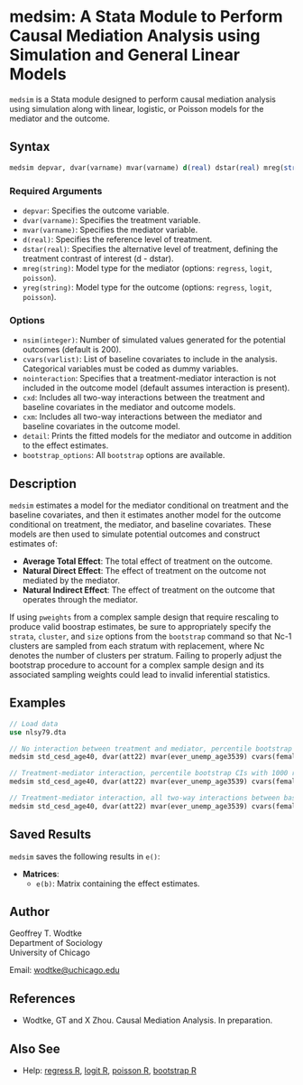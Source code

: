 # medsim: A Stata Module to Perform Causal Mediation Analysis using Simulation and General Linear Models

`medsim` is a Stata module designed to perform causal mediation analysis using simulation along with linear, logistic, or Poisson models for the mediator and the outcome.

## Syntax

```stata
medsim depvar, dvar(varname) mvar(varname) d(real) dstar(real) mreg(string) yreg(string) [options]
```

### Required Arguments

- `depvar`: Specifies the outcome variable.
- `dvar(varname)`: Specifies the treatment variable.
- `mvar(varname)`: Specifies the mediator variable.
- `d(real)`: Specifies the reference level of treatment.
- `dstar(real)`: Specifies the alternative level of treatment, defining the treatment contrast of interest (d - dstar).
- `mreg(string)`: Model type for the mediator (options: `regress`, `logit`, `poisson`).
- `yreg(string)`: Model type for the outcome (options: `regress`, `logit`, `poisson`).

### Options

- `nsim(integer)`: Number of simulated values generated for the potential outcomes (default is 200).
- `cvars(varlist)`: List of baseline covariates to include in the analysis. Categorical variables must be coded as dummy variables.
- `nointeraction`: Specifies that a treatment-mediator interaction is not included in the outcome model (default assumes interaction is present).
- `cxd`: Includes all two-way interactions between the treatment and baseline covariates in the mediator and outcome models.
- `cxm`: Includes all two-way interactions between the mediator and baseline covariates in the outcome model.
- `detail`: Prints the fitted models for the mediator and outcome in addition to the effect estimates.
- `bootstrap_options`: All `bootstrap` options are available.

## Description

`medsim` estimates a model for the mediator conditional on treatment and the baseline covariates, and then it estimates another model for the outcome conditional on treatment, the mediator, and baseline covariates. These models are then used to simulate potential outcomes and construct estimates of:

- **Average Total Effect**: The total effect of treatment on the outcome.
- **Natural Direct Effect**: The effect of treatment on the outcome not mediated by the mediator.
- **Natural Indirect Effect**: The effect of treatment on the outcome that operates through the mediator.

If using `pweights` from a complex sample design that require rescaling to produce valid boostrap estimates, be sure to appropriately specify the `strata`, `cluster`, and `size` options from the `bootstrap` command so that Nc-1 clusters are sampled from each stratum with replacement, where Nc denotes the number of clusters per stratum. Failing to properly adjust the bootstrap procedure to account for a complex sample design and its associated sampling weights could lead to invalid inferential statistics.

## Examples

```stata
// Load data
use nlsy79.dta

// No interaction between treatment and mediator, percentile bootstrap CIs with default settings
medsim std_cesd_age40, dvar(att22) mvar(ever_unemp_age3539) cvars(female black hispan paredu parprof parinc_prank famsize afqt3) d(1) dstar(0) mreg(logit) yreg(regress) nsim(200) nointer 

// Treatment-mediator interaction, percentile bootstrap CIs with 1000 replications
medsim std_cesd_age40, dvar(att22) mvar(ever_unemp_age3539) cvars(female black hispan paredu parprof parinc_prank famsize afqt3) d(1) dstar(0) mreg(logit) yreg(regress) nsim(200) reps(1000)

// Treatment-mediator interaction, all two-way interactions between baseline covariates and treatment, percentile bootstrap CIs with default settings, 2000 simultations
medsim std_cesd_age40, dvar(att22) mvar(ever_unemp_age3539) cvars(female black hispan paredu parprof parinc_prank famsize afqt3) d(1) dstar(0) mreg(logit) yreg(regress) cxd nsim(2000)
```

## Saved Results

`medsim` saves the following results in `e()`:

- **Matrices**:
  - `e(b)`: Matrix containing the effect estimates.

## Author

Geoffrey T. Wodtke  
Department of Sociology  
University of Chicago

Email: [wodtke@uchicago.edu](mailto:wodtke@uchicago.edu)

## References

- Wodtke, GT and X Zhou. Causal Mediation Analysis. In preparation.

## Also See

- Help: [regress R](#), [logit R](#), [poisson R](#), [bootstrap R](#)
```
